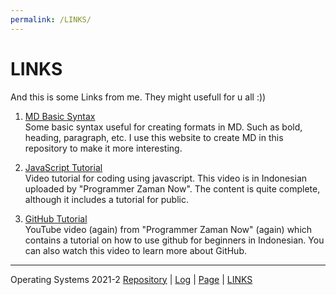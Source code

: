 ```yaml
---
permalink: /LINKS/
---
```


# LINKS  
And this is some Links from me. They might usefull for u all :))  

1. [MD Basic Syntax](https://www.markdownguide.org/basic-syntax/)  
Some basic syntax useful for creating formats in MD. Such as bold, heading, paragraph, etc. I use this website to create MD in this repository to make it more interesting.  

2. [JavaScript Tutorial](https://www.youtube.com/watch?v=SDROba_M42g&t=3125s&ab_channel=ProgrammerZamanNow)  
Video tutorial for coding using javascript. This video is in Indonesian uploaded by "Programmer Zaman Now". The content is quite complete, although it includes a tutorial for public.  

3. [GitHub Tutorial](https://www.youtube.com/watch?v=fQbTeNX1mvM&ab_channel=ProgrammerZamanNow)  
YouTube video (again) from "Programmer Zaman Now" (again) which contains a tutorial on how to use github for beginners in Indonesian. You can also watch this video to learn more about GitHub.

---
Operating Systems 2021-2 [Repository](https://github.com/akmalgomal3/os212) | [Log](https://github.com/akmalgomal3/os212/blob/master/TXT/mylog.txt) | [Page](https://akmalgomal3.github.io/os212/) | [LINKS](https://akmalgomal3.github.io/os212/LINKS/)
